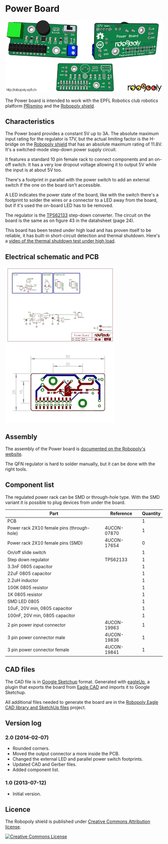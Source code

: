 # Power Board

![Power board](power.png)

The Power board is intended to work with the EPFL Robotics club robotics platform [PRismino](https://github.com/Robopoly/PRismino) and the [Robopoly shield](https://github.com/Robopoly/Robopoly-Shield).

## Characteristics

The Power board provides a constant 5V up to 3A. The absolute maximum input rating for the regulator is 17V, but the actual limiting factor is the H-bridge on the [Robopoly shield](https://github.com/Robopoly/Robopoly-Shield) that has an absolute maximum rating of 11.8V. It's a switched-mode step-down power supply circuit.

It features a standard 10 pin female rack to connect components and an on-off switch. It has a very low dropout voltage allowing it to output 5V while the input is at about 5V too.

There's a footprint in parallel with the power switch to add an external switch if the one on the board isn't accessible.

A LED indicates the power state of the board, like with the switch there's a footprint to solder the wires or a connector to a LED away from the board, but if it's used the on-board LED has to be removed.

The regulator is the [TPS62133](http://www.ti.com/product/tps62133) step-down converter. The circuit on the board is the same as on figure 43 in the datahsheet (page 24).

This board has been tested under high load and has proven itself to be reliable, it has built-in short-circuit detection and thermal shutdown. Here's a [video of the thermal shutdown test under high load](http://www.youtube.com/watch?v=QFXuxgbKgFs).

## Electrical schematic and PCB

[![Electrical schematic](schematic.png)](schematic.pdf)
[![PCB](pcb.png)](pcb.pdf)

## Assembly

The assembly of the Power board is [documented on the Robopoly's website](http://robopoly.epfl.ch/prisme/assemblage).

The QFN regulator is hard to solder manually, but it can be done with the right tools.

## Component list

The regulated power rack can be SMD or through-hole type. With the SMD variant it is possible to plug devices from under the board.

| Part                                             | Reference   | Quantity |
| ------------------------------------------------ | ----------- | -------- |
| PCB                                              |             | 1        |
| Power rack 2X10 female pins (through-hole)       | 4UCON-07870 | 1        |
| Power rack 2X10 female pins (SMD)                | 4UCON-17654 | 0        |
| On/off slide switch                              |             | 1        |
| Step down regulator                              | TPS62133    | 1        |
| 3.3nF 0805 capacitor                             |             | 1        |
| 22uF 0805 capacitor                              |             | 1        |
| 2.2uH inductor                                   |             | 1        |
| 100K 0805 resistor                               |             | 1        |
| 1K 0805 resistor                                 |             | 1        |
| SMD LED 0805                                     |             | 1        |
| 10uF, 20V min, 0805 capacitor                    |             | 1        |
| 100nF, 20V min, 0805 capacitor                   |             | 1        |
| 2 pin power input connector                      | 4UCON-19963 | 1        |
| 3 pin power connector male                       | 4UCON-19836 | 1        |
| 3 pin power connector female                     | 4UCON-19841 | 1        |

## CAD files

The CAD file is in [Google Sketchup](http://www.sketchup.com) format. Generated with [eagleUp](http://eagleup.wordpress.com/), a plugin that exports the board from [Eagle CAD](http://www.cadsoftusa.com) and imports it to Google Sketchup.

All additional files needed to generate the board are in the [Robopoly Eagle CAD library and SketchUp files](https://github.com/Robopoly/Robopoly-Eagle-library) project.

## Version log

### 2.0 (2014-02-07)

* Rounded corners.
* Moved the output connector a more inside the PCB.
* Changed the external LED and parallel power switch footprints.
* Updated CAD and Gerber files.
* Added component list.

### 1.0 (2013-07-12)

* Initial version.

## Licence

The Robopoly shield is published under [Creative Commons Attribution license](http://creativecommons.org/licenses/by/3.0/).

[![Creative Commons License](http://i.creativecommons.org/l/by/3.0/88x31.png)](http://creativecommons.org/licenses/by/3.0/)

